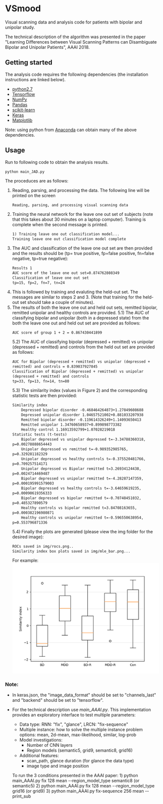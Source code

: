 # VSmood
Visual scanning data and analysis code for patients with bipolar and unipolar study.

The technical description of the algorithm was presented in the paper "Learning Differences between Visual Scanning Patterns can Disambiguate Bipolar and Unipolar Patients", AAAI 2018.

## Getting started
The analysis code requires the following dependencies (the installation instructions are linked below).
- [python2.7](https://www.python.org/downloads/)
- [Tensorflow](https://www.tensorflow.org/install/) 
- [NumPy](https://docs.scipy.org/doc/numpy-1.10.1/user/install.html)
- [Pandas](https://pandas.pydata.org/getpandas.html)
- [scikit-learn](http://scikit-learn.org/stable/install.html)
- [Keras](https://keras.io/#installation)
- [Matplotlib](https://matplotlib.org/users/installing.html/)

Note: using python from [Anaconda](https://anaconda.org/anaconda) can obtain many of the above dependencies.

## Usage
Run to following code to obtain the analysis results.
```python
python main_JAD.py
```
The proceduces are as follows:
1) Reading, parsing, and processing the data. The following line will be printed on the screen
    ```
    Reading, parsing, and processing visual scanning data
    ```
2) Training the neural network for the leave one out set of subjects (note that this takes about 30 minutes on a laptop computer). Training is complete when the second message is printed.
    ```
    1) Training leave one out classification model...
    Training leave one out classification model complete
    ```
3) The AUC and classification of the leave one out set are then provided and the results should be (tp= true positive, fp=false positive, fn=false negative, tp=true negative):
    ```
    Results 1
    AUC score of the leave one out set=0.874762808349
    Classification of leave one out set
    tp=15, fp=2, fn=7, tn=24
    ```
4) This is followed by training and evaluting the held-out set. The messages are similar to steps 2 and 3. (Note that training for the held-out set should take a couple of minutes).
5) The results of both the leave one out and held out sets, remitted bipolar, remitted unipolar and healthy controls are provided.
    5.1) The AUC of classifying bipolar and unipolar (both in a depressed state) from the both the leave one out and held out set are provided as follows:
    ```
    AUC score of group 1 + 2 = 0.867430441899
    ```
    5.2) The AUC of classifying bipolar (depressed + remitted) vs unipolar (depressed + remitted) and controls from the held out set are provided as follows:
    ```
    AUC for Bipolar (depressed + remitted) vs unipolar (depressed + remitted) and controls = 0.839037927845
    Classification of Bipolar (depressed + remitted) vs unipolar (depressed + remitted) and controls
    tp=33, fp=13, fn=14, tn=80
    ```
    5.3) The similarity index (values in Figure 2) and the corresponding statistic tests are then provided:
    ```
    Similarity index
        Depressed bipolar disorder -0.468464264873+1.27849608688
        Depressed unipolar disorder 1.04657521002+0.881033207938
        Remitted bipolar disorder -0.119614326249+1.14093650413
        Remitted unipolar 1.34760658937+0.899898773382
        Healthy control 1.16913592799+1.07028219018
    Statistic tests (t-tests)
		Bipolar depressed vs unipolar depressed t=-3.34788360318, p=0.00278888654443
		Unipolar depressed vs remitted t=-0.989352985765, p=0.329281182329
		Unipolar depressed vs healthy controls t=-0.375520481766, p=0.709257514171
		Unipolar depressed vs Bipolar remitted t=3.26934124438, p=0.0024714469487
		Bipolar depressed vs unipolar remitted t=-4.28287147359, p=0.000195991579003
		Bipolar depressed vs healthy controls t=-3.64659619235, p=0.00090619356333
		Bipolar depressed vs bipolar remitted t=-0.70748451032, p=0.485327890579
		Healthy controls vs bipolar remitted t=3.84708163655, p=0.000382196980871
		Healthy controls vs unipolar remitted t=-0.596550638954, p=0.553796871336
    ```
    5.4) Finally the plots are generated (please view the img folder for the desired image):
    ```
    ROCs saved in img/rocs.png..
    Similarity index box plots saved in img/mle_bar.png...
    ```
    For example:
    ![mle_bar.png](https://github.com/jonomon/VSMood/blob/master/img/mle_bar.png)
### Note:
- In keras.json, the "image_data_format" should be set to "channels_last" and "backend" should be set to "tensorflow".
- For the technical description use _main_AAAI.py_. This implementation provides an exploratory interface to test multiple parameters:
	- Data type: RNN: "fix", "glance", LRCN: "fix-sequence"
	- Multiple instance: how to solve the multiple instance problem options: mean, 2d-mean, max-likelihood, similar, log-prob
	- Model investigations:
		- Number of CNN layers
		- Region models (semantic5, grid9, semantic8, grid16)
	- Additional features:
		- scan_path, glance duration (for glance the data type)
		- image type and image position
		
    To run the 3 conditions presented in the AAAI paper:
        1) python main_AAAI.py fix 128 mean --region_model_type semantic8 (or semantic5)
        2) python main_AAAI.py fix 128 mean --region_model_type grid16 (or grid9)
        3) python main_AAAI.py fix-sequence 256 mean --print_sub
